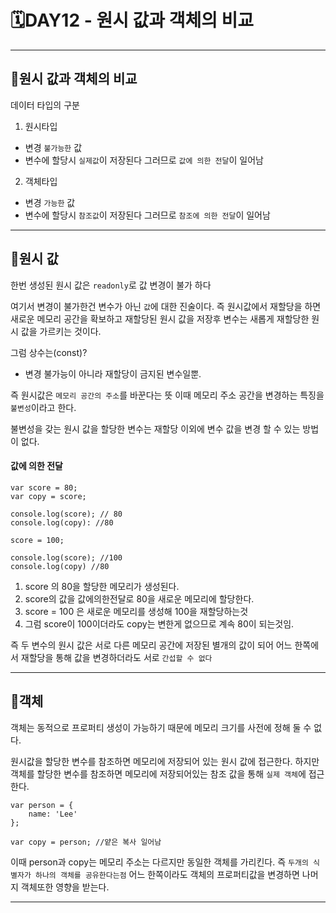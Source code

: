 # 🗓DAY12 - 원시 값과 객체의 비교

---

## 💭원시 값과 객체의 비교

데이터 타입의 구분

1. 원시타입

- 변경 `불가능한` 값
- 변수에 할당시 `실제값`이 저장된다 그러므로 `값에 의한 전달`이 일어남

2. 객체타입

- 변경 `가능한` 값
- 변수에 할당시 `참조값`이 저장된다 그러므로 `참조에 의한 전달`이 일어남

---

## 💭원시 값

한번 생성된 원시 값은 `readonly`로 값 변경이 불가 하다

여기서 변경이 불가한건 변수가 아닌 `값`에 대한 진술이다. 즉 원시값에서 재할당을 하면 새로운 메모리 공간을 확보하고 재할당된 원시 값을 저장후 변수는 새롭게 재할당한 원시 값을 가르키는 것이다.

그럼 상수는(const)?

- 변경 불가능이 아니라 재할당이 금지된 변수일뿐.

즉 원시값은 `메모리 공간의 주소`를 바꾼다는 뜻
이때 메모리 주소 공간을 변경하는 특징을 `불변성`이라고 한다.

불변성을 갖는 원시 값을 할당한 변수는 재할당 이외에 변수 값을 변경 할 수 있는 방법이 없다.

#### 값에 의한 전달

```
var score = 80;
var copy = score;

console.log(score); // 80
console.log(copy): //80

score = 100;

console.log(score); //100
console.log(copy) //80
```

1. score 의 80을 할당한 메모리가 생성된다.
2. score의 값을 값에의한전달로 80을 새로운 메모리에 할당한다.
3. score = 100 은 새로운 메모리를 생성해 100을 재할당하는것
4. 그럼 score이 100이더라도 copy는 변한게 없으므로 계속 80이 되는것임.

즉 두 변수의 원시 값은 서로 다른 메모리 공간에 저장된 별개의 값이 되어 어느 한쪽에서 재할당을 통해 값을 변경하더라도 서로 `간섭할 수 없다`

---

## 💭객체

객체는 동적으로 프로퍼티 생성이 가능하기 때문에 메모리 크기를 사전에 정해 둘 수 없다.

원시값을 할당한 변수를 참조하면 메모리에 저장되어 있는 원시 값에 접근한다. 하지만 객체를 할당한 변수를 참조하면 메모리에 저장되어있는 참조 값을 통해 `실제 객체`에 접근 한다.

```
var person = {
    name: 'Lee'
};

var copy = person; //얕은 복사 일어남
```

이때 person과 copy는 메모리 주소는 다르지만 동일한 객체를 가리킨다. 즉 `두개의 식별자가 하나의 객체를 공유한다는점` 어느 한쪽이라도 객체의 프로퍼티값을 변경하면 나머지 객체또한 영향을 받는다.

---
